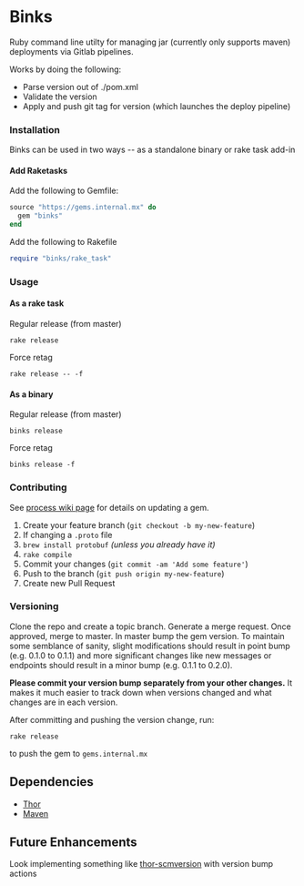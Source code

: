 # Binks

Ruby command line utilty for managing jar (currently only supports maven) deployments via Gitlab pipelines.

Works by doing the following:

* Parse version out of ./pom.xml
* Validate the version
* Apply and push git tag for version (which launches the deploy pipeline)

### Installation

Binks can be used in two ways -- as a standalone binary or rake task add-in

#### Add Raketasks

Add the following to Gemfile:

```ruby
source "https://gems.internal.mx" do
  gem "binks"
end
```

Add the following to Rakefile

```ruby
require "binks/rake_task"
```

### Usage

#### As a rake task

Regular release (from master)
```shell
rake release
```

Force retag
```shell
rake release -- -f
```

#### As a binary

Regular release (from master)
```shell
binks release
```

Force retag
```shell
binks release -f
```

### Contributing

See [process wiki page](https://gitlab.mx.com/mx/io/wikis/Gems) for details on updating a gem.

1. Create your feature branch (`git checkout -b my-new-feature`)
2. If changing a `.proto` file
  1. `brew install protobuf` _(unless you already have it)_
  2. `rake compile`
3. Commit your changes (`git commit -am 'Add some feature'`)
4. Push to the branch (`git push origin my-new-feature`)
5. Create new Pull Request

### Versioning

Clone the repo and create a topic branch. Generate a merge request. Once approved, merge to master. In master bump the gem version. To maintain some semblance of sanity, slight modifications should result in point bump (e.g. 0.1.0 to 0.1.1) and more significant changes like new messages or endpoints should result in a minor bump (e.g. 0.1.1 to 0.2.0).

**Please commit your version bump separately from your other changes.** It makes it much easier to track down when versions changed and what changes are in each version.

After committing and pushing the version change, run:

```shell
rake release
```

to push the gem to `gems.internal.mx`

## Dependencies

* [Thor](http://whatisthor.com/)
* [Maven](https://maven.apache.org/)

## Future Enhancements

Look implementing something like [thor-scmversion](https://github.com/RiotGamesMinions/thor-scmversion) with version bump actions
